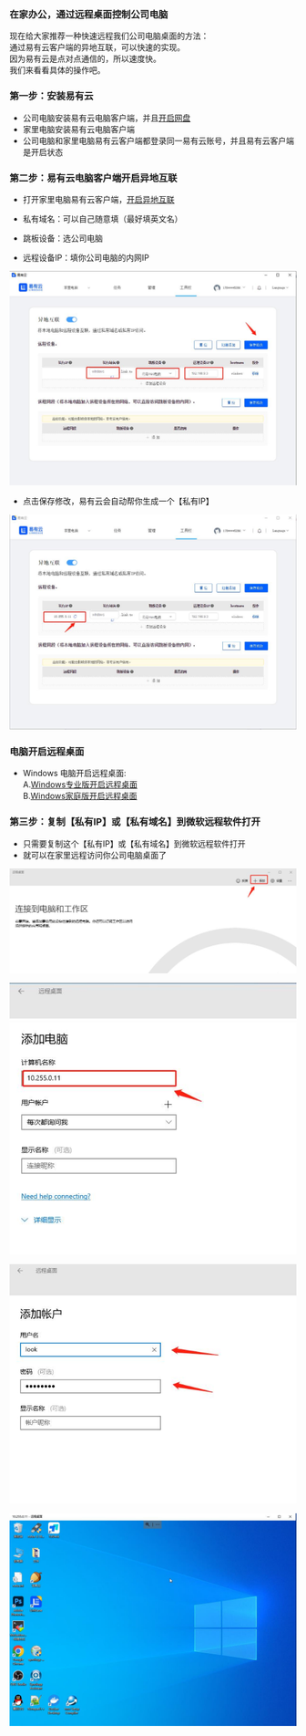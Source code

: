 ### 在家办公，通过远程桌面控制公司电脑 
现在给大家推荐一种快速远程我们公司电脑桌面的方法：  
通过易有云客户端的异地互联，可以快速的实现。   
因为易有云是点对点通信的，所以速度快。  
我们来看看具体的操作吧。  

### 第一步：安装易有云
- 公司电脑安装易有云电脑客户端，并且[开启网盘](/zh/guide/linkease/install/device/windows.html)
- 家里电脑安装易有云电脑客户端
- 公司电脑和家里电脑易有云客户端都登录同一易有云账号，并且易有云客户端是开启状态
### 第二步：易有云电脑客户端开启异地互联
- 打开家里电脑易有云客户端，[开启异地互联](/zh/guide/linkease/function/remote_connects.html)

- 私有域名：可以自己随意填（最好填英文名）
- 跳板设备：选公司电脑
- 远程设备IP：填你公司电脑的内网IP

![image](./image/remote/20.jpg)

- 点击保存修改，易有云会自动帮你生成一个【私有IP】

![image](./image/remote/21.jpg)

### 电脑开启远程桌面
- Windows 电脑开启远程桌面:  
 A.[Windows专业版开启远程桌面](/zh/guide/ddnsto/cloudapp.html#a-%E4%B8%93%E4%B8%9A%E7%89%88%E5%BC%80%E5%90%AFrdp)  
 B.[Windows家庭版开启远程桌面](/zh/guide/ddnsto/cloudapp.html#b-%E5%AE%B6%E5%BA%AD%E7%89%88%E5%BC%80%E5%90%AFrdp)  



### 第三步：复制【私有IP】或【私有域名】到微软远程软件打开
- 只需要复制这个【私有IP】或【私有域名】到微软远程软件打开
- 就可以在家里远程访问你公司电脑桌面了

![image](./image/remote/22.jpg)

![image](./image/remote/23.jpg)

![image](./image/remote/24.jpg)

![image](./image/remote/25.jpg)


